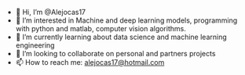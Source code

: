 - 👋 Hi, I’m @Alejocas17
- 👀 I’m interested in Machine and deep learning models, programming with python and matlab, computer vision algorithms.
- 🌱 I’m currently learning about data science and machine learning engineering
- 💞️ I’m looking to collaborate on personal and partners projects
- 📫 How to reach me: alejocas17@hotmail.com

<!---
Alejocas17/Alejocas17 is a ✨ special ✨ repository because its `README.md` (this file) appears on your GitHub profile.
You can click the Preview link to take a look at your changes.
--->

